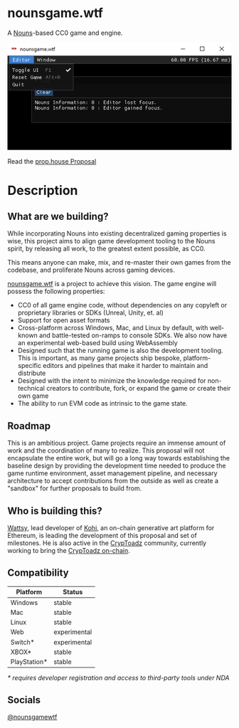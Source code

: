 # nounsgame.wtf

A [Nouns](https://nouns.wtf)-based CC0 game and engine.

![Screenshot](/docs/screenshot.png)

Read the [prop.house Proposal](https://prop.house/proposal/534)

# Description
## What are we building?

While incorporating Nouns into existing decentralized gaming properties is wise, this project aims to align game development tooling to the Nouns spirit, by releasing all work, to the greatest extent possible, as CC0.

This means anyone can make, mix, and re-master their own games from the codebase, and proliferate Nouns across gaming devices.

[nounsgame.wtf](https://nounsgame.wtf) is a project to achieve this vision. The game engine will possess the following properties:

- CC0 of all game engine code, without dependencies on any copyleft or proprietary libraries or SDKs (Unreal, Unity, et. al)
-  Support for open asset formats
- Cross-platform across Windows, Mac, and Linux by default, with well-known and battle-tested on-ramps to console SDKs. We also now have an experimental web-based build using WebAssembly
- Designed such that the running game is also the development tooling. This is important, as many game projects ship bespoke, platform-specific editors and pipelines that make it harder to maintain and distribute
- Designed with the intent to minimize the knowledge required for non-technical creators to contribute, fork, or expand the game or create their own game
- The ability to run EVM code as intrinsic to the game state.

## Roadmap

This is an ambitious project. Game projects require an immense amount of work and the coordination of many to realize. This proposal will not encapsulate the entire work, but will go a long way towards establishing the baseline design by providing the development time needed to produce the game runtime environment, asset management pipeline, and necessary architecture to accept contributions from the outside as well as create a "sandbox" for further proposals to build from.

## Who is building this?

[Wattsy](https://twitter.com/wattsyart), lead developer of [Kohi](https://kohi.art), an on-chain generative art platform for Ethereum, is leading the development of this proposal and set of milestones. He is also active in the [CrypToadz](https://cryptoadz.io) community, currently working to bring the [CrypToadz on-chain](https://github.com/wattsyart/cryptoadz-chained).

## Compatibility

| Platform     | Status       |
|--------------|--------------|
| Windows      | stable       |
| Mac          | stable       |
| Linux        | stable       |
| Web          | experimental |
| Switch*      | experimental |
| XBOX*        | stable       |
| PlayStation* | stable       |

_* requires developer registration and access to third-party tools under NDA_

## Socials

[@nounsgamewtf](https://twitter/nounsgamewtf)

